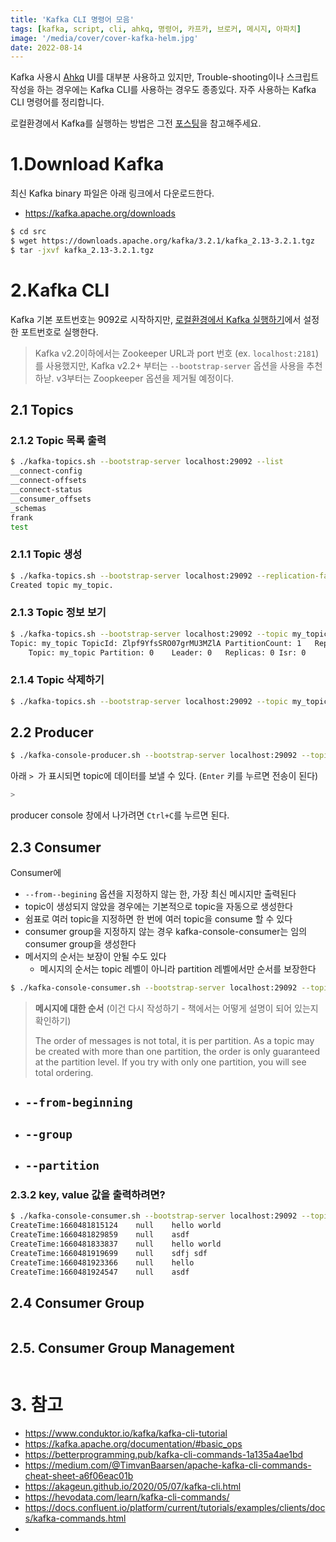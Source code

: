 ```yaml
---
title: 'Kafka CLI 명령어 모음'
tags: [kafka, script, cli, ahkq, 명령어, 카프카, 브로커, 메시지, 아파치]
image: '/media/cover/cover-kafka-helm.jpg'
date: 2022-08-14
---
```


Kafka 사용시 [Ahkq](https://github.com/tchiotludo/akhq) UI를 대부분 사용하고 있지만, Trouble-shooting이나 스크립트 작성을 하는 경우에는 Kafka CLI를 사용하는 경우도 종종있다. 자주 사용하는 Kafka CLI 명령어를 정리합니다. 

로컬환경에서 Kafka를 실행하는 방법은 그전 [포스팅](https://blog.advenoh.pe.kr/cloud/%EB%A1%9C%EC%BB%AC%ED%99%98%EA%B2%BD%EC%97%90%EC%84%9C-Kafka-%EC%8B%A4%ED%96%89%ED%95%98%EA%B8%B0-with-AKHQ/)을 참고해주세요. 

# 1.Download Kafka 

최신 Kafka binary 파일은 아래 링크에서 다운로드한다. 

- https://kafka.apache.org/downloads

```bash
$ cd src
$ wget https://downloads.apache.org/kafka/3.2.1/kafka_2.13-3.2.1.tgz
$ tar -jxvf kafka_2.13-3.2.1.tgz
```

# 2.Kafka CLI

Kafka 기본 포트번호는 9092로 시작하지만, [로컬환경에서 Kafka 실행하기](https://blog.advenoh.pe.kr/cloud/%EB%A1%9C%EC%BB%AC%ED%99%98%EA%B2%BD%EC%97%90%EC%84%9C-Kafka-%EC%8B%A4%ED%96%89%ED%95%98%EA%B8%B0-with-AKHQ/)에서 설정한 포트번호로 실행한다. 

> Kafka v2.2이하에서는 Zookeeper URL과 port 번호 (ex. `localhost:2181`)를 사용했지만, Kafka v2.2+ 부터는 `--bootstrap-server` 옵션을 사용을 추천하낟. v3부터는 Zoopkeeper 옵션을 제거될 예정이다. 

## 2.1 Topics

### 2.1.2 Topic 목록 출력

```bash
$ ./kafka-topics.sh --bootstrap-server localhost:29092 --list
__connect-config
__connect-offsets
__connect-status
__consumer_offsets
_schemas
frank
test
```

### 2.1.1 Topic 생성

```bash
$ ./kafka-topics.sh --bootstrap-server localhost:29092 --replication-factor 1 --partitions 1 --topic my_topic --create
Created topic my_topic.
```



### 2.1.3 Topic 정보 보기

```bash
$ ./kafka-topics.sh --bootstrap-server localhost:29092 --topic my_topic --describe
Topic: my_topic	TopicId: Zlpf9YfsSRO07grMU3MZlA	PartitionCount: 1	ReplicationFactor: 1	Configs: compression.type=gzip
	Topic: my_topic	Partition: 0	Leader: 0	Replicas: 0	Isr: 0
```

### 2.1.4 Topic 삭제하기

```bash
$ ./kafka-topics.sh --bootstrap-server localhost:29092 --topic my_topic --delete
```



## 2.2  Producer

```bash
$ ./kafka-console-producer.sh --bootstrap-server localhost:29092 --topic my_topic
```

아래 `> `가 표시되면 topic에 데이터를 보낼 수 있다. (`Enter` 키를 누르면 전송이 된다)

```bash
> 
```

producer console 창에서 나가려면 `Ctrl+C`를 누르면 된다. 

## 2.3 Consumer

Consumer에 

- `--from--begining` 옵션을 지정하지 않는 한, 가장 최신 메시지만 출력된다
- topic이 생성되지 않았을 경우에는 기본적으로 topic을 자동으로 생성한다
- 쉼표로 여러 topic을 지정하면 한 번에 여러 topic을 consume 할 수 있다
- consumer group을 지정하지 않는 경우 kafka-console-consumer는 임의 consumer group을 생성한다
- 메서지의 순서는 보장이 안될 수도 있다
  - 메시지의 순서는 topic 레벨이 아니라 partition 레벨에서만 순서를 보장한다

```bash
$ ./kafka-console-consumer.sh --bootstrap-server localhost:29092 --topic my_topic
```



> **메시지에 대한 순서** (이건 다시 작성하기  - 책에서는 어떻게 설명이 되어 있는지 확인하기)
>
> The order of messages is not total, it is per partition. As a topic may be created with more than one partition, the order is only guaranteed at the partition level. If you try with only one partition, you will see total ordering.



- `--from-beginning`
  - 
- `--group`
  - 
- `--partition`
  - 

### 



### 2.3.2 key, value 값을 출력하려면?

```bash
$ ./kafka-console-consumer.sh --bootstrap-server localhost:29092 --topic my_topic --formatter kafka.tools.DefaultMessageFormatter --property print.timestamp=true --property print.key=true --property print.value=true --from-beginning
CreateTime:1660481815124	null	hello world
CreateTime:1660481829859	null	asdf
CreateTime:1660481833837	null	hello world
CreateTime:1660481919699	null	sdfj sdf
CreateTime:1660481923366	null	hello
CreateTime:1660481924547	null	asdf
```



## 2.4 Consumer Group
```bash

```

## 2.5. Consumer Group Management
```bash

```





# 3. 참고

- https://www.conduktor.io/kafka/kafka-cli-tutorial
- https://kafka.apache.org/documentation/#basic_ops
- https://betterprogramming.pub/kafka-cli-commands-1a135a4ae1bd
- https://medium.com/@TimvanBaarsen/apache-kafka-cli-commands-cheat-sheet-a6f06eac01b
- https://akageun.github.io/2020/05/07/kafka-cli.html
- https://hevodata.com/learn/kafka-cli-commands/
- https://docs.confluent.io/platform/current/tutorials/examples/clients/docs/kafka-commands.html
- 
